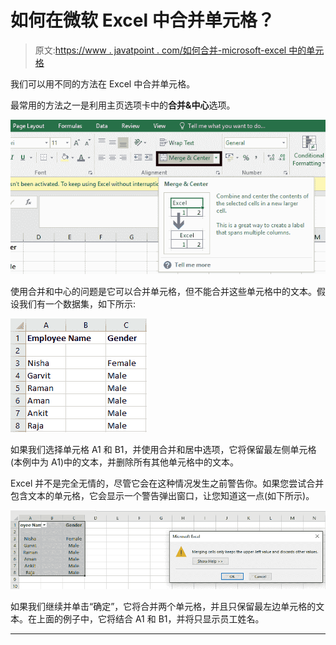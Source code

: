 # 如何在微软 Excel 中合并单元格？

> 原文:[https://www . javatpoint . com/如何合并-microsoft-excel 中的单元格](https://www.javatpoint.com/how-to-merge-cells-in-microsoft-excel)

我们可以用不同的方法在 Excel 中合并单元格。

最常用的方法之一是利用主页选项卡中的**合并&中心**选项。

![How to Merge cells in Microsoft Excel](img/4deab4dc5972e353b2d18b641e2a78fc.png)

使用合并和中心的问题是它可以合并单元格，但不能合并这些单元格中的文本。假设我们有一个数据集，如下所示:

![How to Merge cells in Microsoft Excel](img/e2c7027b8263ffe3a154fc7214507cc6.png)

如果我们选择单元格 A1 和 B1，并使用合并和居中选项，它将保留最左侧单元格(本例中为 A1)中的文本，并删除所有其他单元格中的文本。

Excel 并不是完全无情的，尽管它会在这种情况发生之前警告你。如果您尝试合并包含文本的单元格，它会显示一个警告弹出窗口，让您知道这一点(如下所示)。

![How to Merge cells in Microsoft Excel](img/0c89cfab44706ee12cd24932b00ad19d.png)

如果我们继续并单击“确定”，它将合并两个单元格，并且只保留最左边单元格的文本。在上面的例子中，它将结合 A1 和 B1，并将只显示员工姓名。

* * *